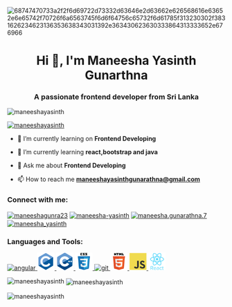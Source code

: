 ![68747470733a2f2f6d69722d73332d63646e2d63662e626568616e63652e6e65742f70726f6a6563745f6d6f64756c65732f6d61785f313230302f3831626234623136353638343031392e363430623630333864313333652e676966](https://github.com/maneeshaYasinth/maneeshaYasinth/assets/130350320/0679581a-70aa-4392-8c67-70d421307847)

<h1 align="center">Hi 👋, I'm Maneesha Yasinth Gunarthna</h1>
<h3 align="center">A passionate frontend developer from Sri Lanka</h3>

<p align="left"> <img src="https://komarev.com/ghpvc/?username=maneeshayasinth&label=Profile%20views&color=0e75b6&style=flat" alt="maneeshayasinth" /> </p>

<p align="left"> <a href="https://github.com/ryo-ma/github-profile-trophy"><img src="https://github-profile-trophy.vercel.app/?username=maneeshayasinth" alt="maneeshayasinth" /></a> </p>

- 🔭 I’m currently learning on **Frontend Developing**

- 🌱 I’m currently learning **react,bootstrap and java**

- 💬 Ask me about **Frontend Developing**

- 📫 How to reach me **maneeshayasinthgunarathna@gmail.com**

<h3 align="left">Connect with me:</h3>
<p align="left">
<a href="https://twitter.com/maneeshagunra23" target="blank"><img align="center" src="https://raw.githubusercontent.com/rahuldkjain/github-profile-readme-generator/master/src/images/icons/Social/twitter.svg" alt="maneeshagunra23" height="30" width="40" /></a>
<a href="https://linkedin.com/in/maneesha-yasinth" target="blank"><img align="center" src="https://raw.githubusercontent.com/rahuldkjain/github-profile-readme-generator/master/src/images/icons/Social/linked-in-alt.svg" alt="maneesha-yasinth" height="30" width="40" /></a>
<a href="https://fb.com/maneesha.gunarathna.7" target="blank"><img align="center" src="https://raw.githubusercontent.com/rahuldkjain/github-profile-readme-generator/master/src/images/icons/Social/facebook.svg" alt="maneesha.gunarathna.7" height="30" width="40" /></a>
<a href="https://instagram.com/maneesha_yasinth" target="blank"><img align="center" src="https://raw.githubusercontent.com/rahuldkjain/github-profile-readme-generator/master/src/images/icons/Social/instagram.svg" alt="maneesha_yasinth" height="30" width="40" /></a>
</p>

<h3 align="left">Languages and Tools:</h3>
<p align="left"> <a href="https://angular.io" target="_blank" rel="noreferrer"> <img src="https://angular.io/assets/images/logos/angular/angular.svg" alt="angular" width="40" height="40"/> </a> <a href="https://www.cprogramming.com/" target="_blank" rel="noreferrer"> <img src="https://raw.githubusercontent.com/devicons/devicon/master/icons/c/c-original.svg" alt="c" width="40" height="40"/> </a> <a href="https://www.w3schools.com/cpp/" target="_blank" rel="noreferrer"> <img src="https://raw.githubusercontent.com/devicons/devicon/master/icons/cplusplus/cplusplus-original.svg" alt="cplusplus" width="40" height="40"/> </a> <a href="https://www.w3schools.com/css/" target="_blank" rel="noreferrer"> <img src="https://raw.githubusercontent.com/devicons/devicon/master/icons/css3/css3-original-wordmark.svg" alt="css3" width="40" height="40"/> </a> <a href="https://git-scm.com/" target="_blank" rel="noreferrer"> <img src="https://www.vectorlogo.zone/logos/git-scm/git-scm-icon.svg" alt="git" width="40" height="40"/> </a> <a href="https://www.w3.org/html/" target="_blank" rel="noreferrer"> <img src="https://raw.githubusercontent.com/devicons/devicon/master/icons/html5/html5-original-wordmark.svg" alt="html5" width="40" height="40"/> </a> <a href="https://developer.mozilla.org/en-US/docs/Web/JavaScript" target="_blank" rel="noreferrer"> <img src="https://raw.githubusercontent.com/devicons/devicon/master/icons/javascript/javascript-original.svg" alt="javascript" width="40" height="40"/> </a> <a href="https://reactjs.org/" target="_blank" rel="noreferrer"> <img src="https://raw.githubusercontent.com/devicons/devicon/master/icons/react/react-original-wordmark.svg" alt="react" width="40" height="40"/> </a> </p>

<p><img align="left" src="https://github-readme-stats.vercel.app/api/top-langs?username=maneeshayasinth&show_icons=true&locale=en&layout=compact" alt="maneeshayasinth" /></p>

<p>&nbsp;<img align="center" src="https://github-readme-stats.vercel.app/api?username=maneeshayasinth&show_icons=true&locale=en" alt="maneeshayasinth" /></p>

<p><img align="center" src="https://github-readme-streak-stats.herokuapp.com/?user=maneeshayasinth&" alt="maneeshayasinth" /></p>

